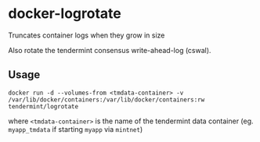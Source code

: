 # docker-logrotate
Truncates container logs when they grow in size

Also rotate the tendermint consensus write-ahead-log (cswal).

## Usage

```
docker run -d --volumes-from <tmdata-container> -v /var/lib/docker/containers:/var/lib/docker/containers:rw tendermint/logrotate
```

where `<tmdata-container>` is the name of the tendermint data container (eg. `myapp_tmdata` if starting `myapp` via `mintnet`)


